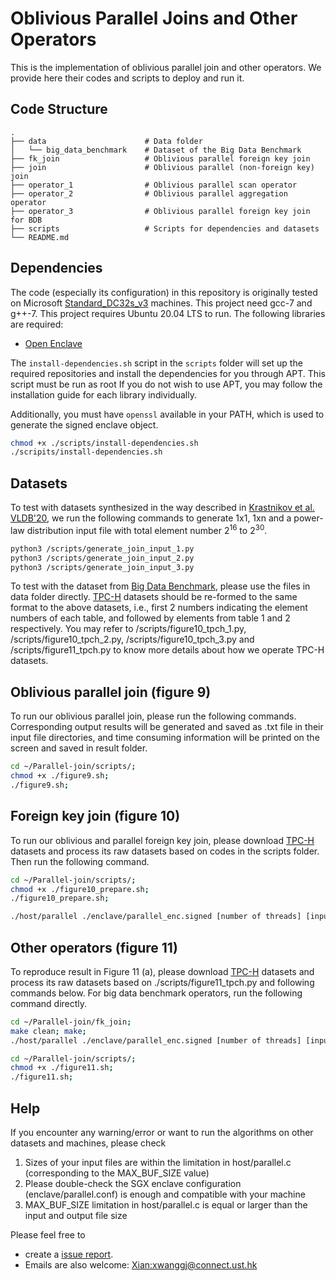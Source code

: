 # Oblivious Parallel Joins and Other Operators
This is the implementation of oblivious parallel join and other operators. We provide here their codes and scripts to deploy and run it.

## Code Structure
    .
    ├── data                      # Data folder
    │   └── big_data_benchmark    # Dataset of the Big Data Benchmark    
    ├── fk_join                   # Oblivious parallel foreign key join
    ├── join                      # Oblivious parallel (non-foreign key) join
    ├── operator_1                # Oblivious parallel scan operator
    ├── operator_2                # Oblivious parallel aggregation operator
    ├── operator_3                # Oblivious parallel foreign key join for BDB
    ├── scripts                   # Scripts for dependencies and datasets
    └── README.md

## Dependencies
The code (especially its configuration) in this repository is originally tested on Microsoft [Standard_DC32s_v3](https://learn.microsoft.com/en-us/azure/virtual-machines/dv3-dsv3-series) machines. This project need gcc-7 and g++-7. This project requires Ubuntu 20.04 LTS to run. The following libraries are required:

- [Open Enclave](https://github.com/openenclave/openenclave)

The `install-dependencies.sh` script in the `scripts` folder will set up the
required repositories and install the dependencies for you through APT. This
script must be run as root If you do not wish to use APT, you may follow the
installation guide for each library individually.

Additionally, you must have `openssl` available in your PATH, which is used to
generate the signed enclave object.

```bash
chmod +x ./scripts/install-dependencies.sh
./scripits/install-dependencies.sh
```

## Datasets

To test with datasets synthesized in the way described in [Krastnikov et al. VLDB'20](https://dl.acm.org/doi/10.14778/3407790.3407814), we run the following commands to generate 1x1, 1xn and a power-law distribution input file with total element number 2<sup>16</sup> to 2<sup>30</sup>.

```bash
python3 /scripts/generate_join_input_1.py
python3 /scripts/generate_join_input_2.py
python3 /scripts/generate_join_input_3.py
```

To test with the dataset from [Big Data Benchmark](https://amplab.cs.berkeley.edu/benchmark/), please use the files in data folder directly. [TPC-H](https://www.tpc.org/default5.asp) datasets should be re-formed to the same format to the above datasets, i.e., first 2 numbers indicating the element numbers of each table, and followed by elements from table 1 and 2 respectively. You may refer to /scripts/figure10_tpch_1.py, /scripts/figure10_tpch_2.py, /scripts/figure10_tpch_3.py and /scripts/figure11_tpch.py to know more details about how we operate TPC-H datasets.

## Oblivious parallel join (figure 9)

To run our oblivious parallel join, please run the following commands. Corresponding output results will be generated and saved as .txt file in their input file directories, and time consuming information will be printed on the screen and saved in result folder.

```bash
cd ~/Parallel-join/scripts/;
chmod +x ./figure9.sh;
./figure9.sh;
```

## Foreign key join (figure 10)

To run our oblivious and parallel foreign key join, please download [TPC-H](https://www.tpc.org/default5.asp) datasets and process its raw datasets based on codes in the scripts folder. Then run the following command.

```bash
cd ~/Parallel-join/scripts/;
chmod +x ./figure10_prepare.sh;
./figure10_prepare.sh;

./host/parallel ./enclave/parallel_enc.signed [number of threads] [input file path];
```

## Other operators (figure 11)

To reproduce result in Figure 11 (a), please download [TPC-H](https://www.tpc.org/default5.asp) datasets and process its raw datasets based on ./scripts/figure11_tpch.py and following commands below. For big data benchmark operators, run the following command directly.

```bash
cd ~/Parallel-join/fk_join;
make clean; make;
./host/parallel ./enclave/parallel_enc.signed [number of threads] [input file path];

cd ~/Parallel-join/scripts/;
chmod +x ./figure11.sh;
./figure11.sh;
```

## Help

If you encounter any warning/error or want to run the algorithms on other datasets and machines, please check

1. Sizes of your input files are within the limitation in host/parallel.c (corresponding to the MAX_BUF_SIZE value)
2. Please double-check the SGX enclave configuration (enclave/parallel.conf) is enough and compatible with your machine
3. MAX_BUF_SIZE limitation in host/parallel.c is equal or larger than the input and output file size

Please feel free to
* create a [issue report](https://github.com/x1anwang/Parallel-join/issues).
* Emails are also welcome: [Xian:xwanggj@connect.ust.hk](mailto:xwanggj@connect.ust.hk)
